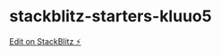# stackblitz-starters-kluuo5

[Edit on StackBlitz ⚡️](https://stackblitz.com/edit/stackblitz-starters-kluuo5)